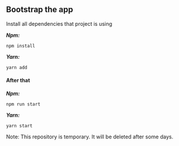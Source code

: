 ## Bootstrap the app

Install all dependencies that project is using

***Npm:***

   `npm install`

***Yarn:***

`yarn add`

#### After that

***Npm:***

`npm run start`

***Yarn:***

`yarn start`

Note: This repository is temporary. It will be deleted after some days.
